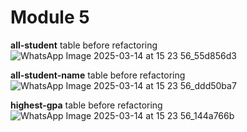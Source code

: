 # Module 5

**all-student** table before refactoring
![WhatsApp Image 2025-03-14 at 15 23 56_55d856d3](https://github.com/user-attachments/assets/2b8f0704-3b5c-426a-bba3-daf3c6b067e0)

**all-student-name** table before refactoring
![WhatsApp Image 2025-03-14 at 15 23 56_ddd50ba7](https://github.com/user-attachments/assets/3a2125b7-5966-4598-82e6-f1bc7b09678e)

**highest-gpa** table before refactoring
![WhatsApp Image 2025-03-14 at 15 23 56_144a766b](https://github.com/user-attachments/assets/a8018a1c-97e3-4553-8fc0-7c5979af5917)
